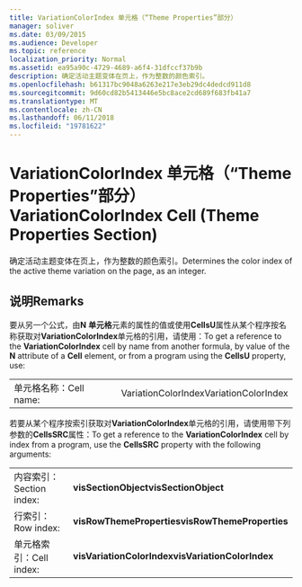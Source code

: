 ```yaml
---
title: VariationColorIndex 单元格（“Theme Properties”部分）
manager: soliver
ms.date: 03/09/2015
ms.audience: Developer
ms.topic: reference
localization_priority: Normal
ms.assetid: ea95a90c-4729-4689-a6f4-31dfccf37b9b
description: 确定活动主题变体在页上，作为整数的颜色索引。
ms.openlocfilehash: b61317bc9048a6263e217e3eb29dc4dedcd911d8
ms.sourcegitcommit: 9d60cd82b5413446e5bc8ace2cd689f683fb41a7
ms.translationtype: MT
ms.contentlocale: zh-CN
ms.lasthandoff: 06/11/2018
ms.locfileid: "19781622"
---
```

# <a name="variationcolorindex-cell-theme-properties-section"></a><span data-ttu-id="4da7e-103">VariationColorIndex 单元格（“Theme Properties”部分）</span><span class="sxs-lookup"><span data-stu-id="4da7e-103">VariationColorIndex Cell (Theme Properties Section)</span></span>

<span data-ttu-id="4da7e-104">确定活动主题变体在页上，作为整数的颜色索引。</span><span class="sxs-lookup"><span data-stu-id="4da7e-104">Determines the color index of the active theme variation on the page, as an integer.</span></span>
  
## <a name="remarks"></a><span data-ttu-id="4da7e-105">说明</span><span class="sxs-lookup"><span data-stu-id="4da7e-105">Remarks</span></span>

<span data-ttu-id="4da7e-106">要从另一个公式，由**N** **单元格**元素的属性的值或使用**CellsU**属性从某个程序按名称获取对**VariationColorIndex**单元格的引用，请使用：</span><span class="sxs-lookup"><span data-stu-id="4da7e-106">To get a reference to the **VariationColorIndex** cell by name from another formula, by value of the **N** attribute of a **Cell** element, or from a program using the **CellsU** property, use:</span></span> 
  
|||
|:-----|:-----|
| <span data-ttu-id="4da7e-107">单元格名称：</span><span class="sxs-lookup"><span data-stu-id="4da7e-107">Cell name:</span></span>  <br/> | <span data-ttu-id="4da7e-108">VariationColorIndex</span><span class="sxs-lookup"><span data-stu-id="4da7e-108">VariationColorIndex</span></span>  <br/> |
   
<span data-ttu-id="4da7e-109">若要从某个程序按索引获取对**VariationColorIndex**单元格的引用，请使用带下列参数的**CellsSRC**属性：</span><span class="sxs-lookup"><span data-stu-id="4da7e-109">To get a reference to the **VariationColorIndex** cell by index from a program, use the **CellsSRC** property with the following arguments:</span></span> 
  
|||
|:-----|:-----|
| <span data-ttu-id="4da7e-110">内容索引：</span><span class="sxs-lookup"><span data-stu-id="4da7e-110">Section index:</span></span>  <br/> |<span data-ttu-id="4da7e-111">**visSectionObject**</span><span class="sxs-lookup"><span data-stu-id="4da7e-111">**visSectionObject**</span></span> <br/> |
| <span data-ttu-id="4da7e-112">行索引：</span><span class="sxs-lookup"><span data-stu-id="4da7e-112">Row index:</span></span>  <br/> |<span data-ttu-id="4da7e-113">**visRowThemeProperties**</span><span class="sxs-lookup"><span data-stu-id="4da7e-113">**visRowThemeProperties**</span></span> <br/> |
| <span data-ttu-id="4da7e-114">单元格索引：</span><span class="sxs-lookup"><span data-stu-id="4da7e-114">Cell index:</span></span>  <br/> |<span data-ttu-id="4da7e-115">**visVariationColorIndex**</span><span class="sxs-lookup"><span data-stu-id="4da7e-115">**visVariationColorIndex**</span></span> <br/> |
   

